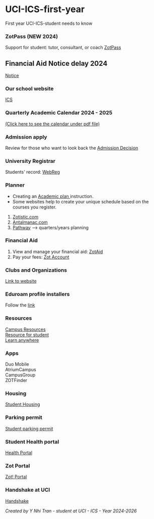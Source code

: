 # UCI-ICS-first-year
First year UCI-ICS-student needs to know

### ZotPass (NEW 2024)

Support for student: tutor, consultant, or coach
[ZotPass](https://uci.tedu.app/student)

## Financial Aid Notice delay 2024

[Notice](https://uci.edu/status/fin-aid.php)

### Our school website

[ICS](https://ics.uci.edu/)

### Quarterly Academic Calendar 2024 - 2025

[(Click here to see the calendar under pdf file)](https://reg.uci.edu/calendars/quarterly/2024-2025/calendar24-25.pdf)

### Admission apply

Review for those who want to look back the [Admission Decision](https://apply.admissions.uci.edu/portal/applicantstatus?tab=home)

### University Registrar

Students' record: [WebReg](https://www.reg.uci.edu/)

### Planner
- Creating an [Academic plan ](https://ics.uci.edu/academics/undergraduate-academic-advising/creating-an-academic-plan/) instruction.
- Some websites help to create your unique schedule based on the courses you register.
1. [Zotistic.com](https://zotistics.com/)
2. [Antalmanac.com](https://antalmanac.com/)
3. [Pathway](https://www.anteaterpathway.com/) --> quarters/years planning

### Financial Aid

1. View and manage your financial aid: [ZotAid](https://www.ofas.uci.edu/login.php)
2. Pay your fees: [Zot Account](https://zotaccount.uci.edu/login.jsp)

### Clubs and Organizations

[Link to website](https://ics.uci.edu/student-experience/clubs-organizations/)

### Eduroam profile installers

Follow the [link](https://eduroam.oit.uci.edu/)

### Resources

[Campus Resources](https://due.uci.edu/campus-resources/)  
[Resource for student](https://students.uci.edu/)  
[Learn anywhere](https://sites.uci.edu/learnanywhere/)  

### Apps

Duo Mobile  
AtriumCampus  
CampusGroup  
ZOTFinder

<!--### Canvas

Link to [Canvas](https://shib.service.uci.edu/idp/profile/SAML2/Redirect/SSO?execution=e1s2)
-->

### Housing

[Student Housing](https://housing.uci.edu/start/)

### Parking permit

[Student parking permit](https://parking.uci.edu/permits/student/)

### Student Health portal

[Health Portal](https://osh.chs.uci.edu/)

### Zot Portal

[Zot! Portal](https://portal.uci.edu/)

### Handshake at UCI

[Handshake](https://career.uci.edu/handshake/)  

*Created by Y Nhi Tran - student at UCI - ICS - Year 2024-2026*
